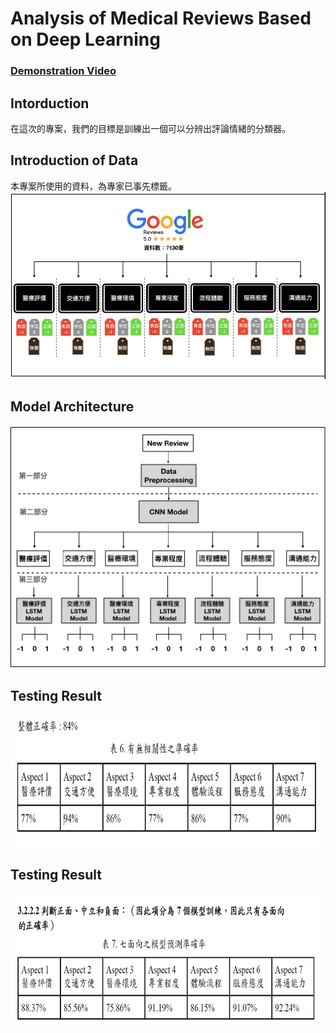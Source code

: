 # Analysis of Medical Reviews Based on Deep Learning

### [Demonstration Video](https://youtu.be/NPB3eozivJQ/ "Title")  

## Intorduction
在這次的專案，我們的目標是訓練出一個可以分辨出評論情緒的分類器。

## Introduction of Data
本專案所使用的資料，為專家已事先標籤。
<img src='/images/data_intro.jpg' alt="" width='510' height='299'>


## Model Architecture
<img src='/images/model_architecture.jpg' alt="" width='506' height='388'>

## Testing Result
<img src='/images/Accracy_1.jpg' alt="" width='726' height='211'>

## Testing Result
<img src='/images/Accracy_2.jpg' alt="" width='726' height='211'>


